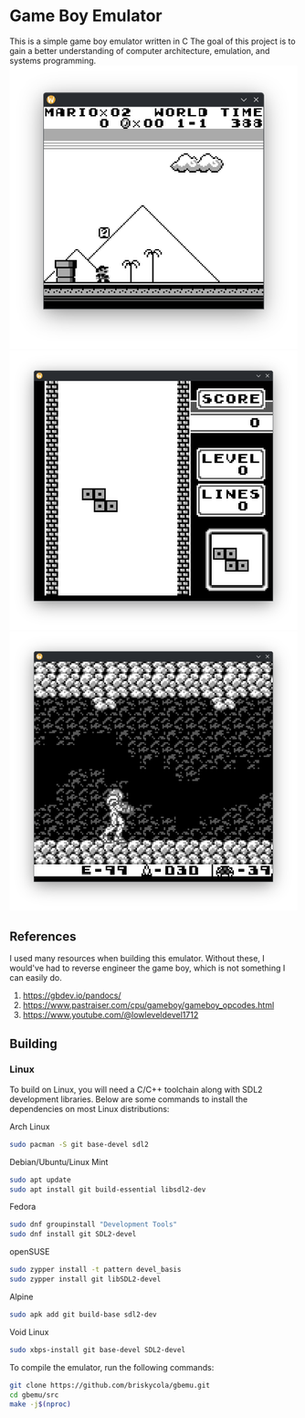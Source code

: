 # Game Boy Emulator
This is a simple game boy emulator written in C
The goal of this project is to gain a better
understanding of computer architecture, emulation,
and systems programming.
![Super Mario Land](.images/1.png)
![Tetris](.images/2.png)
![Metroid](.images/3.png)

## References
I used many resources when building this emulator.
Without these, I would've had to reverse engineer
the game boy, which is not something I can easily do.

1. https://gbdev.io/pandocs/
1. https://www.pastraiser.com/cpu/gameboy/gameboy_opcodes.html
1. https://www.youtube.com/@lowleveldevel1712

## Building

### Linux
To build on Linux, you will need a C/C++ toolchain
along with SDL2 development libraries. Below are
some commands to install the dependencies on
most Linux distributions:

Arch Linux
```bash
sudo pacman -S git base-devel sdl2
```

Debian/Ubuntu/Linux Mint
```bash
sudo apt update
sudo apt install git build-essential libsdl2-dev
```

Fedora
```bash
sudo dnf groupinstall "Development Tools"
sudo dnf install git SDL2-devel
```

openSUSE
```bash
sudo zypper install -t pattern devel_basis
sudo zypper install git libSDL2-devel
```

Alpine
```bash
sudo apk add git build-base sdl2-dev
```

Void Linux
```bash
sudo xbps-install git base-devel SDL2-devel
```

To compile the emulator, run the following
commands:
```bash
git clone https://github.com/briskycola/gbemu.git
cd gbemu/src
make -j$(nproc)
```

